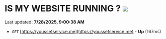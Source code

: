 # IS MY WEBSITE RUNNING ? [![](https://img.shields.io/static/v1?label=Sponsor&message=%E2%9D%A4&logo=GitHub&color=%23fe8e86)](https://github.com/sponsors/Youssef-Lehmam)

Last updated: **7/28/2025, 9:00:38 AM**

- `GET` [https://youssefservice.me](https://youssefservice.me) - **Up** (167ms)
